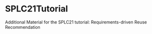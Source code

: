 # SPLC21Tutorial
 Additional Material for the SPLC21 tutorial: Requirements-driven Reuse Recommendation

